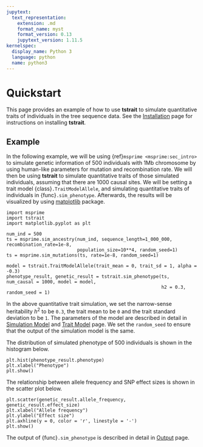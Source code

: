 ```yaml
---
jupytext:
  text_representation:
    extension: .md
    format_name: myst
    format_version: 0.13
    jupytext_version: 1.11.5
kernelspec:
  display_name: Python 3
  language: python
  name: python3
---
```


# Quickstart

This page provides an example of how to use **tstrait** to simulate quantitative traits of individuals in the tree sequence data. See the [Installation](installation.md) page for instructions on installing **tstrait**.

## Example

In the following example, we will be using {ref}`msprime <msprime:sec_intro>` to simulate genetic information of 500 individuals with 1Mb chromosome by using human-like parameters for mutation and recombination rate. We will then be using **tstrait** to simulate quantitative traits of those simulated individuals, assuming that there are 1000 causal sites. We will be setting a trait model {class}`.TraitModelAllele`, and simulating quantitative traits of individuals in {func}`.sim_phenotype`. Afterwards, the results will be visualized by using [matplotlib](https://matplotlib.org/) package.

```{code-cell} ipython3
import msprime
import tstrait
import matplotlib.pyplot as plt

num_ind = 500
ts = msprime.sim_ancestry(num_ind, sequence_length=1_000_000, recombination_rate=1e-8,
                          population_size=10**4, random_seed=1)
ts = msprime.sim_mutations(ts, rate=1e-8, random_seed=1)

model = tstrait.TraitModelAllele(trait_mean = 0, trait_sd = 1, alpha = -0.3)
phenotype_result, genetic_result = tstrait.sim_phenotype(ts, num_causal = 1000, model = model,
                                                         h2 = 0.3, random_seed = 1)
```

In the above quantitative trait simulation, we set the narrow-sense heritability $h^2$ to be `0.3`, the trait mean to be `0` and the trait standard deviation to be `1`. The parameters of the model are described in detail in [Simulation Model](simulation.md) and [Trait Model](model.md) page. We set the `random_seed` to ensure that the output of the simulation model is the same.

The distribution of simulated phenotype of 500 individuals is shown in the histogram below.

```{code-cell} ipython3
plt.hist(phenotype_result.phenotype)
plt.xlabel("Phenotype")
plt.show()
```

The relationship between allele frequency and SNP effect sizes is shown in the scatter plot below.

```{code-cell} ipython3
plt.scatter(genetic_result.allele_frequency, genetic_result.effect_size)
plt.xlabel("Allele frequency")
plt.ylabel("Effect size")
plt.axhline(y = 0, color = 'r', linestyle = '-')
plt.show()
```

The output of {func}`.sim_phenotype` is described in detail in [Output](output.md) page.